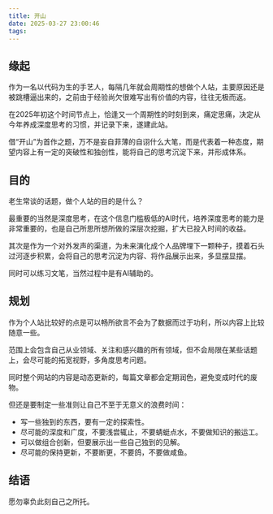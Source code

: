 ```yaml
---
title: 开山
date: 2025-03-27 23:00:46
tags:
---
```


## 缘起

作为一名以代码为生的手艺人，每隔几年就会周期性的想做个人站，主要原因还是被跳槽逼出来的，之前由于经验尚欠很难写出有价值的内容，往往无极而返。

在2025年初这个时间节点上，恰逢又一个周期性的时刻到来，痛定思痛，决定从今年养成深度思考的习惯，并记录下来，遂建此站。

借“开山”为首作之题，万不是妄自菲薄的自诩什么大笔，而是代表着一种态度，期望内容上有一定的突破性和独创性，能将自己的思考沉淀下来，并形成体系。


## 目的

老生常谈的话题，做个人站的目的是什么？

最重要的当然是深度思考，在这个信息门槛极低的AI时代，培养深度思考的能力是非常重要的，也是自己所思所想所做的深层次挖掘，扩大已投入时间的收益。

其次是作为一个对外发声的渠道，为未来演化成个人品牌埋下一颗种子，摸着石头过河逐步积累，会将自己的思考沉淀为内容、将作品展示出来，多显摆显摆。

同时可以练习文笔，当然过程中是有AI辅助的。


## 规划

作为个人站比较好的点是可以畅所欲言不会为了数据而过于功利，所以内容上比较随意一些。

范围上会包含自己从业领域、关注和感兴趣的所有领域，但不会局限在某些话题上，会尽可能的拓宽视野，多角度思考问题。

同时整个网站的内容是动态更新的，每篇文章都会定期润色，避免变成时代的废物。

但还是要制定一些准则让自己不至于无意义的浪费时间：

- 写一些独到的东西，要有一定的探索性。
- 尽可能的深度和广度，不要浅尝辄止，不要蜻蜓点水，不要做知识的搬运工。
- 可以做组合创新，但要展示出一些自己独到的见解。
- 尽可能的保持更新，不要断更，不要鸽，不要做咸鱼。


## 结语

愿勿辜负此刻自己之所托。

